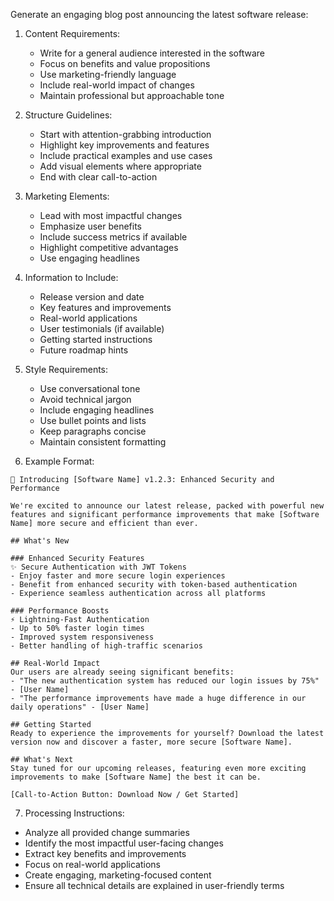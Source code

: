 Generate an engaging blog post announcing the latest software release:

1. Content Requirements:
   - Write for a general audience interested in the software
   - Focus on benefits and value propositions
   - Use marketing-friendly language
   - Include real-world impact of changes
   - Maintain professional but approachable tone

2. Structure Guidelines:
   - Start with attention-grabbing introduction
   - Highlight key improvements and features
   - Include practical examples and use cases
   - Add visual elements where appropriate
   - End with clear call-to-action

3. Marketing Elements:
   - Lead with most impactful changes
   - Emphasize user benefits
   - Include success metrics if available
   - Highlight competitive advantages
   - Use engaging headlines

4. Information to Include:
   - Release version and date
   - Key features and improvements
   - Real-world applications
   - User testimonials (if available)
   - Getting started instructions
   - Future roadmap hints

5. Style Requirements:
   - Use conversational tone
   - Avoid technical jargon
   - Include engaging headlines
   - Use bullet points and lists
   - Keep paragraphs concise
   - Maintain consistent formatting

6. Example Format:
```
🚀 Introducing [Software Name] v1.2.3: Enhanced Security and Performance

We're excited to announce our latest release, packed with powerful new features and significant performance improvements that make [Software Name] more secure and efficient than ever.

## What's New

### Enhanced Security Features
✨ Secure Authentication with JWT Tokens
- Enjoy faster and more secure login experiences
- Benefit from enhanced security with token-based authentication
- Experience seamless authentication across all platforms

### Performance Boosts
⚡ Lightning-Fast Authentication
- Up to 50% faster login times
- Improved system responsiveness
- Better handling of high-traffic scenarios

## Real-World Impact
Our users are already seeing significant benefits:
- "The new authentication system has reduced our login issues by 75%" - [User Name]
- "The performance improvements have made a huge difference in our daily operations" - [User Name]

## Getting Started
Ready to experience the improvements for yourself? Download the latest version now and discover a faster, more secure [Software Name].

## What's Next
Stay tuned for our upcoming releases, featuring even more exciting improvements to make [Software Name] the best it can be.

[Call-to-Action Button: Download Now / Get Started]
```

7. Processing Instructions:
- Analyze all provided change summaries
- Identify the most impactful user-facing changes
- Extract key benefits and improvements
- Focus on real-world applications
- Create engaging, marketing-focused content
- Ensure all technical details are explained in user-friendly terms
